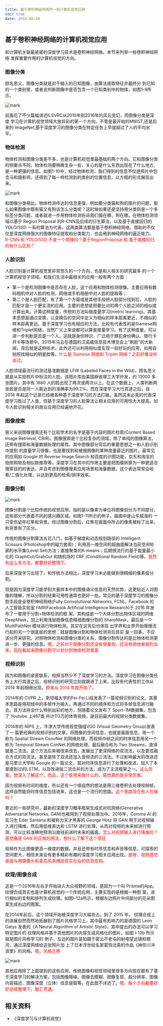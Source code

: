 ```yaml
---
title: 基于卷积神经网络的一些计算机视觉应用
toc: true
date: 2018-08-30
---
```


## 基于卷积神经网络的计算机视觉应用

和计算机关联最紧密的深度学习技术是卷积神经网络。本节来列举一些卷积神经网络 发挥重要作用的计算机视觉的方向。

### 图像分类

顾名思义，图像分类就是对于输入的已知图像，由算法提取特征并最终分 到已知的一个类别里，或者说判断图像中是否包含一个已知类别中的物体，如图1-9所示。

![mark](http://pacdb2bfr.bkt.clouddn.com/blog/image/180830/ecbm08F19m.png?imageslim)

前面花了不少篇幅讲述ILSVRC从2010年到2016年的风云变幻，而图像分类是深度 学习在计算机视觉领域大放异彩的第一个方向。不管是最开始的MNIST,还是后来的 ImageNet,基于深度学习的图像分类在特定任务上早就超过了人的平均水平。

### 物体检测

物体检测和图像分类差不多，也是计算机视觉里最基础的两个方向。它和图像分类的侧重点不同，物体检测要稍微复杂一些，关心的是什么东西出现在了什么地方, 是一种更强的信息。如图1-10中，经过物体检测，我们得到的信息不仅是照片中包含马和摄影师，还得到了每一样检测到的类别的位置信息，以方框的形式展现出来。


![mark](http://pacdb2bfr.bkt.clouddn.com/blog/image/180830/jLKhlBGjjI.png?imageslim)

和图像分类相比，物体检测传达的信息更强，例如要分类猫和狗的图片的问题，那么如果图像中既有猫又有狗该怎么分类呢？这时候如果还是坚持用分类则是一个多标签分类问题，或者就进一步用物体检测告诉我们猫在哪，狗在哪。在物体检测领域以基于 Region Proposal 的R-CNN及后续的衍生算法，以及基于直接回归的 YOLO/SSD 一系的算法为代表。这两类算法都是基于卷积神经网络，借助的不仅仅是深度网络强大的图像特征提取和分类能力，也会用到神经网络的逼近能力。<span style="color:red;">R-CNN 和 YOLO/SSD 不是一个原理吗？基于RegionProposal 和 基于直接回归的有什么区别？</span>

### 人脸识别

人脸识别是计算机视觉里非常悠久的一个方向，也是和人相关的研究最多 的一个计算机视觉子领域。和我们生活中最相关的应用一般有两个方面：

- 第一个是检测图像中是否存在人脸，这个应用和物体检测很像。主要应用有数码相机中对人脸的检测，网络或手机相册中对人脸的提取等；
- 第二个是人脸匹配，有了第一个方面或是其他手段把人脸部分找到后，人脸的匹配才是一个更主流的应用。主要的思想是把要比对的两个人脸之间的相似度计算出来。计算这种度量，传统的方法叫做度量学习(metric learning)。其基 本思想是通过变换，让变换后的空间中定义为相似的样本距离更近，不相似的样本距离更远。基于深度学习也有相应的方法，比较有代表性的是Siamese网络和Triplet网络，当然广义上来说都可以算是度量学习。有了这种度量，可以进一步判断是否是一个人。这就是身份辨识，广泛用于罪犯身份确认、银行卡开卡等场景中。2015年马云在德国的汉诺威信息技术博览会上“刷脸”的大新闻，背后就是这种技术。此外还可以利用相似度实现一些好玩的应用，如用自拍照找相似的明星脸等。<span style="color:red;">什么是 Siamese 网络和 Triplet 网络？之前好像没听说过。</span>

人脸领域最流行的测试基准数据是 LFW (Labeled Faces in the Wild)，顾名思义就是从实拍照片中标注的人脸。该图片库由美国麻省理工大学开发，约 13000 多张图片，其中有 1680 人的脸出现了两次或两次以上。在这个数据上，人类判断两张脸是否是同一人能达到的准确率为99.2%。而在深度学习大行其道之后，自 2014 年起这个记录已经被各种基于深度学习的方法打破。虽然这未必真的代表深度学习胜过了人类，但基于深度学习的人脸算法让相关应用的可用性大大提高。如今人脸识别相关的商业应用已经遍地开花。

### 图像搜索

狭义来说图像搜索还有个比较学术的名字是基于内容的图片检索(Content Based Image Retrieval, CBIR)。图像搜索是个比较复杂的领域，除了单纯的图像算法，还带有搜索和海量数据处理的属性。其中图像部分背后的重要思想之一和人脸识别中提到 的度量学习很像，也是要找到和被搜图像的某种度量最近的图片。最常见的应用如 Google 的 Reverse Image Search 和百度的识图功能，京东和淘宝的拍照购物及相似款推荐等。深度学习在其中的作用主要是把图像转换为一种更适合搜索目的的表达，并且考虑到图像搜索应用场景和海量数据，这个表达常常会哈希/二值化处理，以达到更高的检索/排序效率。

### 图像分割

![mark](http://pacdb2bfr.bkt.clouddn.com/blog/image/180830/ckBegg9EDC.png?imageslim)

图像分割是个比较传统的视觉应用，指的是以像素为单位将图像划分为不同部分，这些部分代表着不同的感兴趣区域。如图1-11所示的例子，画面中是山东威海的 一只受伤幼年红隼和背景。经过图像分割后，红隼在画面中所占的像素被标了出来，和背景有了区分。

传统的图像分割算法五花八门，如基于梯度和动态规划路径的 Intelligent Scissors (Photoshop中的磁力套索)；利用高一维空间的超曲面解决当前空间轮廓的水平集(Level Set)方法；直接聚类的K-means；后期很流行的基于能量最小化的 GraphCut/GrabCut 和随机场的 CRF (Conditional Random Field)等。<span style="color:red;">竟然有这么多方法，都要好好整理下。</span>

后来深度学习出现了。和传统方法相比，深度学习未必能做到很精细的像素级分割。

但是因为深度学习能学到大量样本中的图像语义信息的天然优势，这更贴近人对图像的理解，所以分割的结果可用性通常也更好一些。常见的基于深度学习的图像分割手段是全卷积神经网络(Fully Convolutional Networks, FCN)。Facebook 的人工智能实验室 FAIR(Facebook Artificial Intelligence Research)于 2016 年发布了一套用于分割+物体检测的框 架。其构成是一个大体分割出物体区域的网络DeepMask，加上利用浅层图像信息精细图像分割的 SharpMask，最后是一个 MultiPathNet 模块进行物体检测。其实在这背后也体现 出学界和业界开始慢慢流行起的另一个很底层的思想：就是图像分割和物体检测背后其实 是一回事，不应该分开来研究。对照物体检测和图像分类的关系，图像分割传达的是比物体检测更进一步、更强的信息。<span style="color:red;">嗯，之前对于图像分割还没有很重视，还没有把他单独列出来，现在看起来图像分割可以划分到物体检测里面</span>

### 视频识别

因为和图像的紧密联系，视频当然少不了深度学习的方法。深度学习在图像分类任务上大行其道之后，视频识别的研究立刻就跟进了上来，比较有代表性的工作从 2014 年起相继出现。<span style="color:red;">原来从 2014 年就开始了。</span>

2014年的 CVPR 上，斯坦福大学的Fei-Fei Li组发表了一篇视频识别的论文。其基本思路是用视频中的多帧作为输入，再通过不同的顺序和方式将多帧信息进行融合。其方法并没什么特别出彩的地方，但随着论文发布了 Sport-1M数据集，包含了 Youtube 上487类 共计113万的体育视频，是目前最大的视频分类数据集。

2014年的 NIPS 上，牛津大学传统视觉强组VGG (Visual Geometry Group)发表了一 篇更经典的视频识别的文章，将图像的空间信息，也就是画面信息，用一个称为 Spatial Stream ConvNet 的网络处理，而视频中帧之间的时序信息用另一个称为 Temporal Stream ConNet 的网络处理，最后融合称为 Two Streams，直译就是二流法。这个方法后来被改来改去，发展出了更深网络的双流法，以及更炫融合方式的双流法，甚至是除了双流还加入音频流的三流法。不过影响最大的改进还是马里兰大学和 Google 的一篇论文，其对时序信息进行了处理和改进，加入了本章提到过的LSTM，以及改进版二流合并的方法，成为了主流框架之一。<span style="color:red;">这么厉害，想深入了解这个，而且，这个是用来做什么的，感觉真的是非常厉害。</span>

因为视频有时间的维度，所以还有一个很自然的想法是用三维卷积去处理视频帧，这样自然能将时序信息包括进来，这也是一个流行的思路。<span style="color:red;">这个思路现在有人在做吗？</span>

更近的一些研究中，最新的深度学习概率框架生成式对抗网络(Generative Adversarial Networks, GAN)也被用到了视频处理当中。2016年，Comma AI 的实习生 Eder Santana 和被称为天才黑客的 George Hotz 将 GAN 用于对视频输入进行降维，然后用低维表达和 LSTM 进行处理，从而对视频的未来帧进行预测，可以比较准确地预测沿直线前进时未来的画面。<span style="color:red;">怎么对视频输入进行降维的？感觉像是 GAN 的正规的用法，想什么了解下这个项目</span>

视频作为比图像更高一维度的数据，并且还带有时序信息和声音等信息，可探索的空间更大，相信未来会有更多精彩有趣的深度学习相关应用出现。<span style="color:red;">是呀，视频感觉直接与用摄像头和麦克风来捕捉现实社会的信息挂钩。</span>

### 纹理/图像合成

这是一个2016年左右才开始进入大众视野的领域，是因为一个叫 Prisma的App。纹理合成其实也是计算机视觉的一个传统应用，主要实现的是根据一种图 案，进行相似的复制和排列生成纹理。如图l-12a所示，根据左边照片中间部分的花朵图 案生成右边的图案。

在2014年前后，这个领域开始被深度学习大幅攻占。到了 2015 年， 纹理合成上的进展自然而然地拓展到了图片风格学习上。其中最有影响力的是德国的 Leon Gatys 发表的《A Neural Algorithm of Artistic Style》，其中提出的办法可以学习特定图片的 纹理风格并基于其他图片的内容生成风格化的图片。如图 l-12b 所示就是图片风格学习的 例子，左边的图片是拍摄于密云不老屯的射电望远镜和银河，通过深度网络给这张照片加 上了日本浮世绘名家葛饰北斋的作品《神奈川冲浪里》的风格。<span style="color:red;">嗯，风格迁移</span>


![mark](http://pacdb2bfr.bkt.clouddn.com/blog/image/180830/DgK1J1AHK4.png?imageslim)


其他应用除了上面提到的这些应用，传统图像和视觉领域里很多方向现在都有了基 于深度学习的解决方案，包括图像降噪、图像去模糊、图像复原、超分辨率、图像内容描述、图像深度（立体）信息提取等，在此就不详述了。<span style="color:red;">嗯，每个方向都要好好总结整理下。融汇贯通。</span>




## 相关资料

- 《深度学习与计算机视觉》
